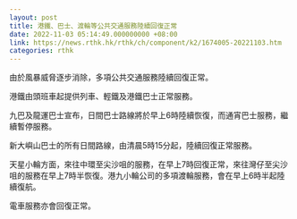 ```yaml
---
layout: post
title: 港鐵、巴士、渡輪等公共交通服務陸續回復正常
date: 2022-11-03 05:14:49.000000000 +08:00
link: https://news.rthk.hk/rthk/ch/component/k2/1674005-20221103.htm
categories: rthk
---
```


由於風暴威脅逐步消除，多項公共交通服務陸續回復正常。

港鐵由頭班車起提供列車、輕鐵及港鐵巴士正常服務。

九巴及龍運巴士宣布，日間巴士路線將於早上6時陸續恢復，而通宵巴士服務，繼續暫停服務。

新大嶼山巴士的所有日間路線，由清晨5時15分起，陸續回復正常服務。

天星小輪方面，來往中環至尖沙咀的服務，在早上7時回復正常，來往灣仔至尖沙咀的服務在早上7時半恢復。港九小輪公司的多項渡輪服務，會在早上6時半起陸續復航。

電車服務亦會回復正常。
